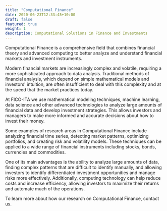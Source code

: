 ```yaml
---
title: "Computational Finance"
date: 2020-06-23T12:33:45+10:00
draft: false
featured: true
weight: 1
description: Computational Solutions in Finance and Investments
---
```


Computational Finance is a comprehensive field that combines financial theory and advanced computing to better analyze and understand financial markets and investment instruments.

Modern financial markets are increasingly complex and volatile, requiring a more sophisticated approach to data analysis. Traditional methods of financial analysis, which depend on simple mathematical models and investors' intuition, are often insufficient to deal with this complexity and at the speed that the market practices today.

At FICO-ITA we use mathematical modeling techniques, machine learning, data science and other advanced technologies to analyze large amounts of financial data and develop investment strategies. This allows investors and managers to make more informed and accurate decisions about how to invest their money.

Some examples of research areas in Computational Finance include analyzing financial time series, detecting market patterns, optimizing portfolios, and creating risk and volatility models. These techniques can be applied to a wide range of financial instruments including stocks, bonds, currencies and commodities.

One of its main advantages is the ability to analyze large amounts of data, finding complex patterns that are difficult to identify manually, and allowing investors to identify differentiated investment opportunities and manage risks more effectively. Additionally, computing technology can help reduce costs and increase efficiency, allowing investors to maximize their returns and automate much of the operations.

To learn more about how our research on Computational Finance, contact us.
